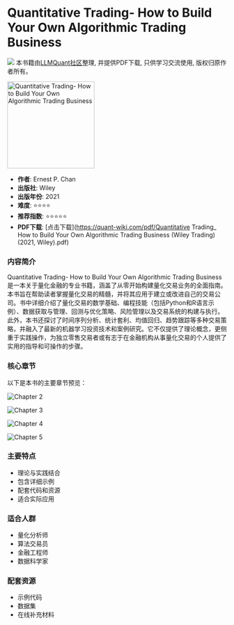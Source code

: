 # Quantitative Trading- How to Build Your Own Algorithmic Trading Business

![](https://fastly.jsdelivr.net/gh/bucketio/img3@main/2024/09/04/1725464231869-e0b2f727-2a0f-4270-bf6c-31ddc350426a.gif)
本书籍由[LLMQuant社区](https://llmquant.com/)整理, 并提供PDF下载, 只供学习交流使用, 版权归原作者所有。

<img src="1.png" alt="Quantitative Trading- How to Build Your Own Algorithmic Trading Business" width="200"/>

- **作者**: Ernest P. Chan
- **出版社**: Wiley
- **出版年份**: 2021
- **难度**: ⭐⭐⭐⭐
- **推荐指数**: ⭐⭐⭐⭐⭐
- **PDF下载**: [点击下载](https://quant-wiki.com/pdf/Quantitative Trading_ How to Build Your Own Algorithmic Trading Business (Wiley Trading) (2021, Wiley).pdf)

### 内容简介

Quantitative Trading- How to Build Your Own Algorithmic Trading Business 是一本关于量化金融的专业书籍，涵盖了从零开始构建量化交易业务的全面指南。本书旨在帮助读者掌握量化交易的精髓，并将其应用于建立或改进自己的交易公司。书中详细介绍了量化交易的数学基础、编程技能（包括Python和R语言示例）、数据获取与管理、回测与优化策略、风险管理以及交易系统的构建与执行。此外，本书还探讨了时间序列分析、统计套利、均值回归、趋势跟踪等多种交易策略，并融入了最新的机器学习投资技术和案例研究。它不仅提供了理论概念，更侧重于实践操作，为独立零售交易者或有志于在金融机构从事量化交易的个人提供了实用的指导和可操作的步骤。

### 核心章节

以下是本书的主要章节预览：

![Chapter 2](2.png)

![Chapter 3](3.png)

![Chapter 4](4.png)

![Chapter 5](5.png)

### 主要特点

- 理论与实践结合
- 包含详细示例
- 配套代码和资源
- 适合实际应用

### 适合人群

- 量化分析师
- 算法交易员
- 金融工程师
- 数据科学家

### 配套资源

- 示例代码
- 数据集
- 在线补充材料